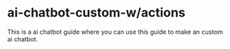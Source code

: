 # ai-chatbot-custom-w/actions
This is a ai chatbot guide where you can use this guide to make an custom ai chatbot.
